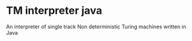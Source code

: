 # TM interpreter java
An interpreter of single track Non deterministic Turing machines written in Java
